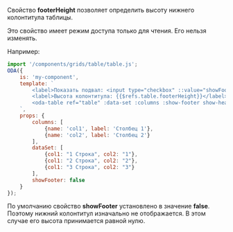 Свойство **footerHeight** позволяет определить высоту нижнего колонтитула таблицы.

Это свойство имеет режим доступа только для чтения. Его нельзя изменять.

Например:

```javascript _run_line_edit_loadoda_[my-component.js]_h=220_
import '/components/grids/table/table.js';
ODA({
    is: 'my-component',
    template: `
        <label>Показать подвал: <input type="checkbox" ::value="showFooter" ></label>
        <label>Высота колонтитула: {{$refs.table.footerHeight}}</label>
        <oda-table ref="table" :data-set :columns :show-footer show-header col-lines auto-width></oda-table>
    `,
    props: {
        columns: [
            {name: 'col1', label: 'Столбец 1'},
            {name: 'col2', label: 'Столбец 2'}
        ],
        dataSet: [
            {col1: "1 Строка", col2: "1"},
            {col1: "2 Строка", col2: "2"},
            {col1: "3 Строка", col2: "3"}
        ],
        showFooter: false
    }
});
```

По умолчанию свойство **showFooter** установлено в значение **false**. Поэтому нижний колонтитул изначально не отображается. В этом случае его высота принимается равной нулю.

